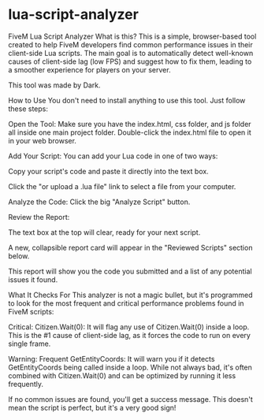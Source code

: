 # lua-script-analyzer

FiveM Lua Script Analyzer
What is this?
This is a simple, browser-based tool created to help FiveM developers find common performance issues in their client-side Lua scripts. The main goal is to automatically detect well-known causes of client-side lag (low FPS) and suggest how to fix them, leading to a smoother experience for players on your server.

This tool was made by Dark.

How to Use
You don't need to install anything to use this tool. Just follow these steps:

Open the Tool: Make sure you have the index.html, css folder, and js folder all inside one main project folder. Double-click the index.html file to open it in your web browser.

Add Your Script: You can add your Lua code in one of two ways:

Copy your script's code and paste it directly into the text box.

Click the "or upload a .lua file" link to select a file from your computer.

Analyze the Code: Click the big "Analyze Script" button.

Review the Report:

The text box at the top will clear, ready for your next script.

A new, collapsible report card will appear in the "Reviewed Scripts" section below.

This report will show you the code you submitted and a list of any potential issues it found.

What It Checks For
This analyzer is not a magic bullet, but it's programmed to look for the most frequent and critical performance problems found in FiveM scripts:

Critical: Citizen.Wait(0): It will flag any use of Citizen.Wait(0) inside a loop. This is the #1 cause of client-side lag, as it forces the code to run on every single frame.

Warning: Frequent GetEntityCoords: It will warn you if it detects GetEntityCoords being called inside a loop. While not always bad, it's often combined with Citizen.Wait(0) and can be optimized by running it less frequently.

If no common issues are found, you'll get a success message. This doesn't mean the script is perfect, but it's a very good sign!

